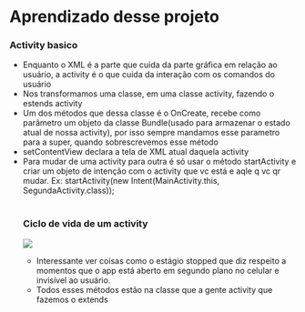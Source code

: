 <h1>Aprendizado desse projeto</h1>

<h3>Activity basico</h3>
<ul>
	<li>Enquanto o XML é a parte que cuida da parte gráfica em relação ao usuário, a activity é o que cuida da interação com os comandos do usuário</li>
	<li>Nos transformamos uma classe, em uma classe activity, fazendo o estends activity</li>
	<li>Um dos métodos que dessa classe é o OnCreate, recebe como parâmetro um objeto da classe Bundle(usado para armazenar o estado atual de nossa activity), por isso sempre mandamos esse parametro para a super, quando sobrescrevemos esse método</li>
	<li>setContentView declara a tela de XML atual daquela activity</li>
	<li>Para mudar de uma activity para outra é só usar o método startActivity e criar um objeto de intenção com o activity que vc está e aqle q vc qr mudar. Ex: startActivity(new Intent(MainActivity.this, SegundaActivity.class));
</li>
<br>
<h3>Ciclo de vida de um activity</h3>
<img src="basic-lifecycle.png">
<ul>
	<li>Interessante ver coisas como o estágio stopped que diz respeito a momentos que o app está aberto em segundo plano no celular e invisível ao usuário.</li>
	<li>Todos esses métodos estão na classe que a gente activity que fazemos o extends</li>
</ul>
</ul>